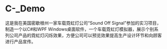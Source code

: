 # C-_Demo
这是我在美国密歇根州一家车载霓虹灯公司“Sound Off Signal”参加的实习项目，制造一个以C#和WPF Windows桌面软件，一个车载霓虹灯模拟器，展示个别系列公司产品的霓虹灯闪烁效果，方便公司可以预览效果提高生产设计环节和向顾客进行产品宣传。
